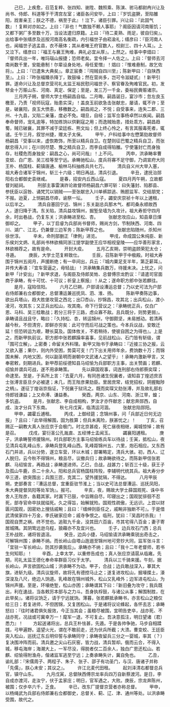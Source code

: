 <!-- { "loadSidebar": true } -->
　　己巳，上疾愈，召范复粹、张四知、谢陞、魏照乘、陈演、驸马都尉冉兴让及尚书、侍郎、科道等于干清宫左室；诸臣各问安毕，上曰：『岁饥盗獗，至陷雒阳，戕害亲王；朕之不德，祸至于此』！泣下，诸臣引罪。兴让曰：『此固气数』！复粹对亦如之。上曰：『非也！气数独不赖人事耶』？阁臣因请河南赈饥；又都下粥厂多至数十万，当设法遣归原籍。上曰：『待二麦熟、雨足，彼自归矣』。出给事中张缙彦及巡按河南高名衡疏，内引福世子由崧渝礼；缙彦曰：『臣河南人也，闻福世子逃孟县，衣不蔽体；其从者唯王府官数人，校尉三、四十人耳』。上又泣下。缙彦曰：『福王与襄王殉难，典礼必宜从厚』。上然之。给事中李焻曰：『督师兵出一年，唯玛瑙山报捷；恐师老矣。宜令择一人佐之』。上曰：『督师去河南尚数千里，安能悬制！尔辈设身处地，毋任爱憎』！焻曰：『惟难悬制，故乞佐将』。上曰：『已遣朱大典矣』。章正宸奏：『闯贼自四川至』；陈新甲曰：『自陕西至』。上曰：『昨张福臻杀降丁，致鼓噪；然在营尚多，岂可令滋疑贰』！新甲引罪。遂命兴让及总督京营司礼太监王裕民慰问福世子、察官眷及殉难官民。初，发帑金十万赈山东、河南、真定、保定；至是，发三万一千金，委裕民賫赈诸宗。
　　三月丙子朔，督师大学士杨嗣昌自缢。二月晦，嗣昌诞日，宴沙市；忽左良玉檄至，乃责「视师玩寇，贻患实深」！盖良玉前欲急击张献忠，屡请，辄不许；至是，破襄阳，良玉大愤恚，移檄数之。嗣昌阅之，不悦；自受事来，连失二郡、三州、十九县，又陷二亲藩，度必不免。翊旦，自经；监军佥事杨卓然以疾闻。嗣昌奉命督师，宠礼逾等，特加练饷以供剿寇之用；而逸贼贻患，措处乖方。嗣昌趋蜀，贼已破襄，其罪不减于梁廷栋、熊文灿；但上终心怜之，有言其服毒死者，辄谴。壬午三月，叙甘州捷，赠太子太保。
　　甲午，户科给事中左懋第劾故督师杨嗣昌『受事以来，虚恢欺饰，所至以精兵自卫。在楚则征巴蜀之精兵自卫，而张献忠得入川；在川则尽楚、豫之精兵自卫，而李自成得陷雒。宁使藩封亡而身独存，社稷危而身独安：嗣昌之心，尚可问哉』！上不问。
　　丙申，洪承畴率曹变蚊、白广恩、吴三桂等至宁远。承畴驰松山，度兵将寡不足守御，乃调宣府大同王朴、杨国柱、蓟镇唐通、榆林马科抽练兵共七万。
　　清兵自义州大举入塞，祖大寿合诸军于锦州，斩三十六级；明日再战，清兵引退。
　　辛丑，逮抚治郧阳右佥都御史袁继咸。
　　是春，招安内丘西山寇。
　　夏四月丙午朔，立故都督刘綎祠。
　　刑部主事雷演祚论故督师杨嗣昌六罪可斩：曰失藩封、陷郡县、参抚臣以逭咎、诵梵咒以销贼——至张献忠入川单裤踪逃、贿题监军、交结朋党；不报。迨夏，上悯嗣昌尽瘁，谕祭一坛。
　　壬子，蠲安庆崇祯十年以上逋租，以后半之。
　　清兵自塞回宁远、锦州；东关副总兵那木气、都司桑永顺故西人，遂归降于清。东关陷，清兵益攻锦州，掘堑垒墙为久攻计。祖大寿拒守四月余，时出巷战，仍复东关；洪承畴进至松、杏。
　　张献忠攻应山，知县章日煇御却之。
　　甲子，以丁启睿为兵部尚书督师，赐尚方剑，节制陕西、河南、四川、湖广、江北，仍兼督三边军务；陈新甲荐之也。
　　张献忠陷随州，杀知州徐世淳。
　　辛未，命刑部删正「律例」进览。
　　甲戌，命成国公朱纯臣、新乐侯刘文炳、礼部尚书林欲楫同浙江提学副使王应华相视皇陵——应华善形家言，林欲楫荐之，故有是命。
　　开封大疫。
　　五月乙亥朔，崇明盗顾荣犯太仓；寻遁。
　　庚辰，大学士范复粹致仕。
　　壬辰，召陈新甲于中极殿。时祖大寿围于锦州五阅月，声援断绝；有一卒间出，兵云：『城内粟足支半年，第乏薪耳』。并传大寿语：『宜车营逼之，毋轻战』！洪承畴集兵数万，待援未决。上忧之，问新甲「计安出」？新甲求退，与阁臣及侍郎吴甡、总督傅宗龙酌议：『请遣司官面商于承畴，有十可忧、十可议；祈皇上察报』！从之；遂命职方郎中张若麒往。
　　是月，寇陷信阳。
　　六月乙巳朔，户部请设漕运总督；乃以史可法为户部右侍郎兼右佥都御史，总督漕运兼巡抚凤、泗、淮、扬。
　　陈新甲奏陈边事，欲出兵塔山，趋大胜堡攻营之西北；出□杏山，抄锦昌，攻其北；出兵松山，渡小凌河，攻其东；又正兵出松山，攻其南。命下行营议之：『承畴统正兵，仅白广恩、马科、吴三桂敢战；若分三将于三路，虑众寡不敌。且兵既分，则势更弱』。承畴请且战且守，略曰：『久持松、杏，转运锦州，守御颇坚，未易撼动。若清再越今秋，不但清穷，即鲜亦穷矣：此可守而后可战之策也。今本兵议战，安敢迁延！但恐转运为艰，鞭长莫及。国体攸关，不若稍待，使彼自困之为得也』。上是之，而新甲执前议。职方郎中张若麒躁率喜事，见前战松山、石门皆有斩级，谓「围可立解」，上密奏；命留关外料理。新甲又贻书于承畴曰：『近接三协之报，云又欲入塞；果尔，则内外受困，势莫可支！门下出关用师年余，费饷数十万；而锦围未解、内地又困，何以副圣明而谢朝中文武诸人之望乎』！承畴内激新甲言，又奉密敕，刻期进兵。新甲荐前绥德知县马绍愉为兵部职方主事，出关赞画；若麒、绍愉并谓兵可战，遂不用承畴策。
　　先以薛国观事，词连刑部右侍郎蔡奕琛；命逮至。至是，于系所上言：『去夏六月，有同邑诸生倪襄者，语知县丁煌述庶吉士张溥言臣旦夕必被逮；未几，而王陛彦果劾臣。里居庶常，结党招权，阴握黜陟之柄』。遂征丁煌诣京指证，下倪襄于狱讯之。既而奕琛又劾张溥，并及故礼部右侍郎钱谦益；上又命溥、谦益奏。
　　癸酉，两京、山东、河南、浙江旱，蝗；多饥盗。
　　是月，张献忠、李自成相构，罗汝才亦忤献忠；献忠奔郧西，自成、汝才分兵下东南。
　　秋七月戊寅，临清运河涸。
　　张献忠陷郧阳。
　　甲申，蠲霍丘逋租。
　　丙戌，上御经筵；念锦州事，问「兵部近日何无边报」？且曰：『此举得解围，固为胜算；但兵未离险，朕甚忧之』！
　　丁亥，召赐正一嗣教大真人张应京于会极门。时北京甚疫，死亡昼夜相继，阖城惊悼；故有是召。
　　戊戌，宴衍圣公孔胤直、五经博士孟闻玉。
　　蠲襄阳逋租。
　　庚子，洪承畴誓师援锦州。时兵部职方主事马绍愉练兵车以待战；壬寅，抵松山，夜见清兵屯乳峰山东，承畴兵登乳峰山西。乳峰距锦州五、六里，炮石相应。又东西石门并进，兵以分势，遂立车营，环以木城；部署略定，清兵大骇。初，西人、辽人脱归，云今秋不得锦州，粮且尽，议撤兵归；故承畴欲待之。而陈新甲信张若麒、马绍愉言，再趋战；承畴遂进师。乙巳，合战，战甚力；斩百三十级，获王子及孤山牛鹿，杀二十余人。阳和总兵官杨国柱阵殁，李辅明代统其兵。祖大寿分步卒三道，欲突围出；兵围三匝，克其二，望外援犹隔，不得达。
　　八月甲辰朔，吏部奏言：『漕运总督，宜重臣驻节淮上；当以史可法总督漕运、巡抚凤阳，朱大典提督凤阳等处军饷』。报可。
　　辛亥，夜，赐故大学士薛国观死、诛中书舍人王陛彦，各籍其家。时漏下已鼓，中旨赐自尽，叩寝出之；国观犹徘徊不忍死，部寺官命卒扶就缢死。久之得旨，始解就殓。国观性疏傲，无远识。上尝以财匮问国观，因密劝上搜括戚畹；且曰：『缙绅则臣任之，戚畹非独断不可』。于是借武清侯家四十万金，李氏破家应命；戚寺争恨之。临刑，犹曰：『吴昌时杀我』！国观自贾之祸，终不觉也。追赃九千金，没其田六百亩，市其宅得八百金；妻子寄居城隅。其阴鸷远逊乌程，狼藉亦不及宜兴也。
　　壬子，边兵攻石门西；总兵王朴战败，诸将皆退沮。
　　癸丑，边兵小捷，马绍愉请洪承畴乘锐出奇击之，可解锦州围；承畴不纳。而长岭山自塔山迤逦至锦州地可旁抄大同，监军张斗言：「宜驻一军长岭山，防其抄袭我后」。承畴亦不纳；且曰：「我十二年老督师，若书生何知耶』！
　　辛酉，上幸太学，以重修告成也；真人张应京请扈从临雍。先期，司礼太监王德化奉命率群臣习仪于太学。
　　清兵以三千骑来援。午刻，据长岭山，声言欲固松山城；洪承畴不为动。甲子，合战；边兵敢战深入，搴其大旗，进斩九级。清兵议旋师，故将孔有德控马止之；遂复进攻松山，掘壕揲土，濠深浚及八尺，绝边人饷道。乳峰故在锦州城外，松山又乳峰外；边军进屯松山，为锦州声援。至是，环壕绝堑，松山亦困；承畴谓其下曰：『新旧叠为攻守；我兵既出，利在速战，当各敕厉本部与之力斗。吾身执桴鼓，与诸公从事；解围制胜，在此举矣』。诸将议饷乏，请于宁远就饷。薄暮，张若麒抵承畴书，亦言松山之粮仅给三日；若复进师，不但困锦，又复困松山。于是诸将议论蜂起，各怀去志；承畴怒曰：『往时诸君俱矢报效，今正当其会；虽粮尽被围，宜明告吏卒，战亦死、不战亦死，况战或可冀幸万一！麾军一退，不可复止。吾决意孤注，明日望诸〔君〕悉力』！
　　方起送诸将出，总兵王朴怯甚，先遁。于是各帅争驰，马步自相蹂践，弓甲遍野。遥望火光，谓在不敢前走，还为伏兵所截；大溃。曹变蛟、王廷臣突入松山，巡抚辽东丘明仰誓与承畴同守；承畴夜留兵三分之一婴城，率其（？）复决围冲阵而前。清兵邀之尖山石灰窑，皆力战，清兵暂却。俄而云合，不得入城，移屯海岸；海潮大上，一军尽没，得脱者仅二百余人，独白广恩还松山。若麒、绍愉得附渔舟，偕诸监军逃至宁远；上奏承畴失计，冀自免也。
　　乙丑，谕礼部：『宋儒周子、两程子、朱子、张子、邵子有功圣门，与汉、唐诸子并称「先儒」，朕心未安；其议之』。
　　许江北麦代田租。
　　起刘泽清右都督总兵官，镇守山东。
　　九月戊寅，总督陕西傅宗龙率兵四万自新蔡渡河。是日，李自成亦渡河，走汝宁，伏于孟家庄；明日，官军遇之，大败。庚辰，宗龙奔陈州，被围；仅步卒六千，乏食。
　　辛已，改东厂提督京营者亦称总督。
　　甲申，以杨绳武为兵部右侍郎兼右佥都御史，总督关、蓟、辽、津、通州等处。以洪承畴受围，故代之。
